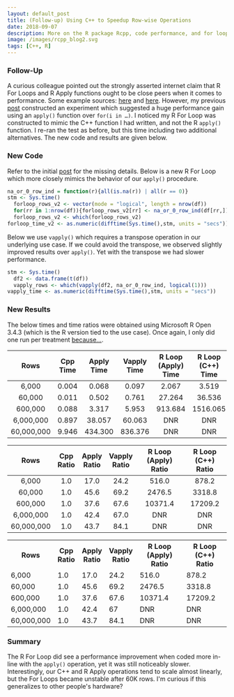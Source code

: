 ```yaml
---
layout: default_post
title: (Follow-up) Using C++ to Speedup Row-wise Operations
date: 2018-09-07
description: More on the R package Rcpp, code performance, and for loops.  
image: /images/rcpp_blog2.svg
tags: [C++, R]
---
```


### Follow-Up
A curious colleague pointed out the strongly asserted internet claim that R For Loops and R Apply functions ought to be close peers when it comes to performance. Some example sources: <a href="https://stackoverflow.com/questions/2275896/is-rs-apply-family-more-than-syntactic-sugar">here</a> and <a href="https://support.rstudio.com/hc/en-us/articles/218221837-Profiling-with-RStudio">here</a>. However, my previous <a href="https://chrisdienes.github.io/blog/2018/08/22/cpp-rowwise-ops">post</a> constructed an experiment which suggested a huge performance gain using an `apply()` function over `for(i in …)`. I noticed my R For Loop was constructed to mimic the C++ function I had written, and not the R `apply()` function. I re-ran the test as before, but this time including two additional alternatives. The new code and results are given below.  

### New Code     

Refer to the initial <a href="https://chrisdienes.github.io/blog/2018/08/22/cpp-rowwise-ops">post</a> for the missing details. Below is a new R For Loop which more closely mimics the behavior of our `apply()` procedure.  

```r
na_or_0_row_ind = function(r){all(is.na(r)) | all(r == 0)}
stm <- Sys.time()
  forloop_rows_v2 <- vector(mode = "logical", length = nrow(df))
  for(rr in 1:nrow(df)){forloop_rows_v2[rr] <- na_or_0_row_ind(df[rr,])}
  forloop_rows_v2 <- which(forloop_rows_v2)
forloop_time_v2 <- as.numeric(difftime(Sys.time(),stm, units = "secs"))
```

Below we use `vapply()` which requires a transpose operation in our underlying use case. If we could avoid the transpose, we observed slightly improved results over `apply()`. Yet with the transpose we had slower performance.

```r
stm <- Sys.time()
  df2 <- data.frame(t(df))
  vapply_rows <- which(vapply(df2, na_or_0_row_ind, logical(1)))
vapply_time <- as.numeric(difftime(Sys.time(),stm, units = "secs"))
```

 
### New Results

The below times and time ratios were obtained using Microsoft R Open 3.4.3 (which is the R version tied to the use case). Once again, I only did one run per treatment <a href="https://www.youtube.com/watch?v=bFEoMO0pc7k">because…</a>.  

| Rows                | Cpp<br>Time     | Apply<br>Time      | Vapply<br>Time  | R Loop (Apply)<br>Time | R Loop (C++)<br>Time | 
| :-----------------: | :------------: | :---------------: | :----------: | :-----------------: | :---------------: |
| 6,000               | 0.004          | 0.068             | 0.097        | 2.067               | 3.519             | 
| 60,000	            | 0.011          | 0.502             | 0.761        | 27.264              | 36.536            |
| 600,000	            | 0.088          | 3.317             | 5.953        | 913.684             | 1516.065          | 
| 6,000,000           | 0.897          | 38.057            | 60.063       | DNR                 | DNR               |
| 60,000,000          | 9.946          | 434.300           | 836.376      | DNR                 | DNR               |
  
| Rows             | Cpp<br>Ratio     |  Apply<br>Ratio     | Vapply<br>Ratio | R Loop (Apply)<br>Ratio | R Loop (C++)<br>Ratio | 
| :-----------------: | :------------: | :---------------: | :----------: | :------------------: | :----------------: |
| 6,000               | 1.0            | 17.0              | 24.2         | 516.0                | 878.2              | 
| 60,000	            | 1.0            | 45.6              | 69.2         | 2476.5               | 3318.8             |
| 600,000	            | 1.0            | 37.6              | 67.6         | 10371.4              | 17209.2            | 
| 6,000,000           | 1.0            | 42.4              | 67.0         | DNR                  | DNR                |
| 60,000,000          | 1.0            | 43.7              | 84.1         | DNR                  | DNR                |

<div style = "text-align:center;"overflow-x:scroll;border-collapse:collapse;width: 100%;">
     <table align="center">
      <tr>
        <th>Rows</th>
        <th>Cpp<br>Ratio</th>
        <th>Apply<br>Ratio</th>
        <th>Vapply<br>Ratio</th>
        <th>R Loop (Apply)<br>Ratio</th>
        <th>R Loop (C++)<br>Ratio</th>
      </tr>
      <tr>
        <td>6,000</td>
        <td>1.0</td>
        <td>17.0</td>
        <td>24.2</td>
        <td>516.0</td>
        <td>878.2</td>
      </tr>
      <tr>
        <td>60,000</td>
        <td>1.0</td>
        <td>45.6</td>
        <td>69.2</td>
        <td>2476.5</td>
        <td>3318.8</td>
      </tr>
      <tr>
        <td>600,000</td>
        <td>1.0</td>
        <td>37.6</td>
        <td>67.6</td>
        <td>10371.4</td>
        <td>17209.2</td>
      </tr>
      <tr>
        <td>6,000,000</td>
        <td>1.0</td>
        <td>42.4</td>
        <td>67</td>
        <td>DNR</td>
        <td>DNR</td>
      </tr>
      <tr>
        <td>60,000,000</td>
        <td>1.0</td>
        <td>43.7</td>
        <td>84.1</td>
        <td>DNR</td>
        <td>DNR</td>
      </tr>                                                                                         
     </table>
</div>

### Summary

The R For Loop did see a performance improvement when coded more in-line with the `apply()` operation, yet it was still noticeably slower. Interestingly, our C++ and R Apply operations tend to scale almost linearly, but the For Loops became unstable after 60K rows. I'm curious if this generalizes to other people's hardware?  
